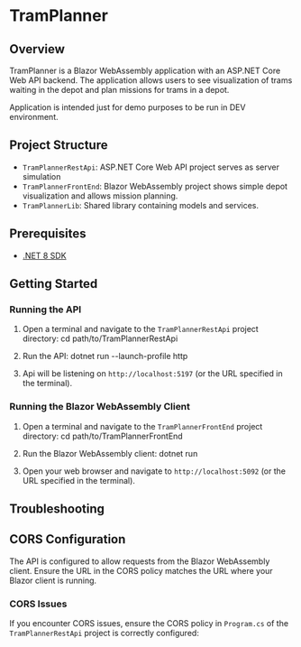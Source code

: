 # TramPlanner

## Overview
TramPlanner is a Blazor WebAssembly application with an ASP.NET Core Web API backend. 
The application allows users to see visualization of trams waiting in the depot and plan missions for trams in a depot.

Application is intended just for demo purposes to be run in DEV environment.

## Project Structure

- `TramPlannerRestApi`: ASP.NET Core Web API project serves as server simulation
- `TramPlannerFrontEnd`: Blazor WebAssembly project shows simple depot visualization and allows mission planning.
- `TramPlannerLib`: Shared library containing models and services.

## Prerequisites

- [.NET 8 SDK](https://dotnet.microsoft.com/download/dotnet/8.0)

## Getting Started

### Running the API

1. Open a terminal and navigate to the `TramPlannerRestApi` project directory:
cd path/to/TramPlannerRestApi

2. Run the API:
dotnet run --launch-profile http

3. Api will be listening on `http://localhost:5197` (or the URL specified in the terminal).

### Running the Blazor WebAssembly Client

1. Open a terminal and navigate to the `TramPlannerFrontEnd` project directory:
cd path/to/TramPlannerFrontEnd

2. Run the Blazor WebAssembly client:
dotnet run

3. Open your web browser and navigate to `http://localhost:5092` (or the URL specified in the terminal).

## Troubleshooting

## CORS Configuration

The API is configured to allow requests from the Blazor WebAssembly client. Ensure the URL in the CORS policy matches the URL where your Blazor client is running.

### CORS Issues

If you encounter CORS issues, ensure the CORS policy in `Program.cs` of the `TramPlannerRestApi` project is correctly configured:
    